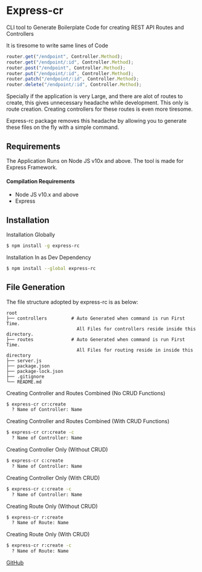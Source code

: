 # Express-cr

CLI tool to Generate Boilerplate Code for creating REST API Routes and Controllers

It is tiresome to write same lines of Code

```js
router.get("/endpoint", Controller.Method);
router.get("/endpoint/:id", Controller.Method);
router.post("/endpoint", Controller.Method);
router.put("/endpoint/:id", Controller.Method);
router.patch("/endpoint/:id", Controller.Method);
router.delete("/endpoint/:id", Controller.Method);
```

Specially if the application is very Large, and there are alot of routes to create, this gives unnecessary headache while development. This only is route creation. Creating controllers for these routes is even more tiresome.

Express-rc package removes this headache by allowing you to generate these files on the fly with a simple command.

## Requirements

The Application Runs on Node JS v10x and above. The tool is made for Express Framework.

#### Compilation Requirements

- Node JS v10.x and above
- Express

## Installation

Installation Globally

```bash
$ npm install -g express-rc
```

Installation In as Dev Dependency

```bash
$ npm install --global express-rc
```

## File Generation

The file structure adopted by express-rc is as below:

```folter
root
├── controllers         # Auto Generated when command is run First Time.
                          All Files for controllers reside inside this directory.
├── routes              # Auto Generated when command is run First Time.
                          All Files for routing reside in inside this directory
├── server.js
├── package.json
├── package-lock.json
├── .gitignore
└── README.md
```

Creating Controller and Routes Combined (No CRUD Functions)

```bash
$ express-cr cr:create
  ? Name of Controller: Name
```

Creating Controller and Routes Combined (With CRUD Functions)

```bash
$ express-cr cr:create -c
  ? Name of Controller: Name
```

Creating Controller Only (Without CRUD)

```bash
$ express-cr c:create
  ? Name of Controller: Name
```

Creating Controller Only (With CRUD)

```bash
$ express-cr c:create -c
  ? Name of Controller: Name
```

Creating Route Only (Without CRUD)

```bash
$ express-cr r:create
  ? Name of Route: Name
```

Creating Route Only (With CRUD)

```bash
$ express-cr r:create -c
  ? Name of Route: Name
```

[GitHub](https://github.com/suparthghimire/express-rc)
